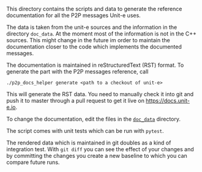 This directory contains the scripts and data to generate the reference
documentation for all the P2P messages Unit-e uses.

The data is taken from the unit-e sources and the information in the directory
`doc_data`. At the moment most of the information is not in the C++ sources.
This might change in the future im order to maintain the documentation closer to
the code which implements the documented messages.

The documentation is maintained in reStructuredText (RST) format. To generate
the part with the P2P messages reference, call

    ./p2p_docs_helper generate <path to a checkout of unit-e>

This will generate the RST data. You need to manually check it into git and push
it to master through a pull request to get it live on https://docs.unit-e.io.

To change the documentation, edit the files in the [`doc_data`](doc_data)
directory.

The script comes with unit tests which can be run with `pytest`.

The rendered data which is maintained in git doubles as a kind of integration
test. With `git diff` you can see the effect of your changes and by committing
the changes you create a new baseline to which you can compare future runs.
